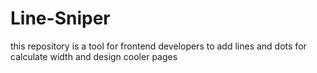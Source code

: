 # Line-Sniper
this repository is a tool for frontend developers to add lines and dots for calculate width and design cooler pages
